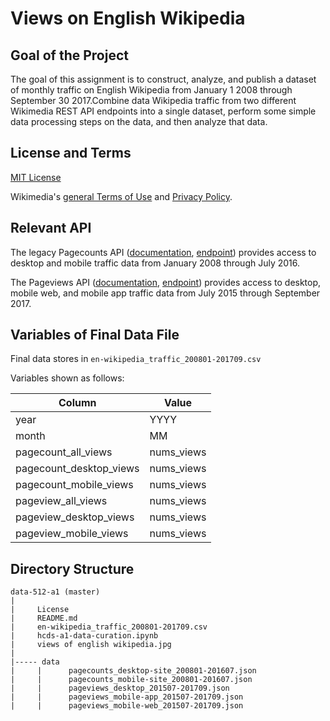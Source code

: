 # Views on English Wikipedia

## Goal of the Project 
The goal of this assignment is to construct, analyze, and publish a dataset of monthly traffic on English Wikipedia from January 1 2008 through September 30 2017.Combine data Wikipedia traffic from two different Wikimedia REST API endpoints into a single dataset, perform some simple data processing steps on the data, and then analyze that data.

## License and Terms
[MIT License](https://opensource.org/licenses/MIT)

Wikimedia's [general Terms of Use](https://wikimediafoundation.org/wiki/Terms_of_Use/en) and [Privacy Policy](https://wikimediafoundation.org/wiki/Privacy_policy).

## Relevant API
The legacy Pagecounts API ([documentation](https://wikitech.wikimedia.org/wiki/Analytics/AQS/Legacy_Pagecounts), [endpoint](https://wikimedia.org/api/rest_v1/#!/Pagecounts_data_%28legacy%29/get_metrics_legacy_pagecounts_aggregate_project_access_site_granularity_start_end)) provides access to desktop and mobile traffic data from January 2008 through July 2016.

The Pageviews API ([documentation](https://wikitech.wikimedia.org/wiki/Analytics/AQS/Pageviews), [endpoint](https://wikimedia.org/api/rest_v1/#!/Pageviews_data/get_metrics_pageviews_aggregate_project_access_agent_granularity_start_end)) provides access to desktop, mobile web, and mobile app traffic data from July 2015 through September 2017.

## Variables of Final Data File

Final data stores in ```en-wikipedia_traffic_200801-201709.csv```

Variables shown as follows:

|  Column | Value  |
|---|---|
| year  |  YYYY |
|  month |  MM |
|  pagecount_all_views |  nums_views | 
|  pagecount_desktop_views |  nums_views |
|  pagecount_mobile_views | nums_views  |
|  pageview_all_views |  nums_views |
|  pageview_desktop_views |  nums_views |
|  pageview_mobile_views | nums_views  |

## Directory Structure
```
data-512-a1 (master)
|
|     License
|     README.md
|     en-wikipedia_traffic_200801-201709.csv
|     hcds-a1-data-curation.ipynb
|     views of english wikipedia.jpg
|	    
|----- data
|     |      pagecounts_desktop-site_200801-201607.json
|     |      pagecounts_mobile-site_200801-201607.json
|     |      pageviews_desktop_201507-201709.json
|     |      pageviews_mobile-app_201507-201709.json
|     |      pageviews_mobile-web_201507-201709.json
```
